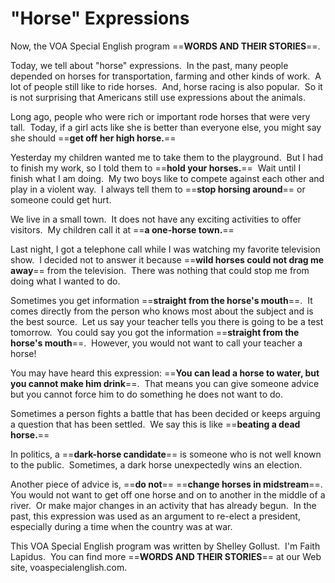 # "Horse" Expressions

Now, the VOA Special English program ==**WORDS AND THEIR STORIES**==.

Today, we tell about "horse" expressions.  In the past, many people depended on horses for transportation, farming and other kinds of work.  A lot of people still like to ride horses.  And, horse racing is also popular.  So it is not surprising that Americans still use expressions about the animals.

Long ago, people who were rich or important rode horses that were very tall.  Today, if a girl acts like she is better than everyone else, you might say she should ==**get off her high horse.**==

Yesterday my children wanted me to take them to the playground.  But I had to finish my work, so I told them to ==**hold your horses.**==  Wait until I finish what I am doing.  My two boys like to compete against each other and play in a violent way.  I always tell them to ==**stop horsing around**== or someone could get hurt.

We live in a small town.  It does not have any exciting activities to offer visitors.  My children call it at ==**a one-horse town.**==

Last night, I got a telephone call while I was watching my favorite television show.  I decided not to answer it because ==**wild horses could not drag me away**== from the television.  There was nothing that could stop me from doing what I wanted to do.

Sometimes you get information ==**straight from the horse's mouth**==.  It comes directly from the person who knows most about the subject and is the best source.  Let us say your teacher tells you there is going to be a test tomorrow.  You could say you got the information ==**straight from the horse's mouth**==.  However, you would not want to call your teacher a horse!

You may have heard this expression: ==**You can lead a horse to water, but you cannot make him drink**==.  That means you can give someone advice but you cannot force him to do something he does not want to do.

Sometimes a person fights a battle that has been decided or keeps arguing a question that has been settled.  We say this is like ==**beating a dead horse.**==

In politics, a ==**dark-horse candidate**== is someone who is not well known to the public.  Sometimes, a dark horse unexpectedly wins an election.

Another piece of advice is, ==**do not**== ==**change horses in midstream**==.  You would not want to get off one horse and on to another in the middle of a river.  Or make major changes in an activity that has already begun.  In the past, this expression was used as an argument to re-elect a president, especially during a time when the country was at war.

This VOA Special English program was written by Shelley Gollust.  I'm Faith Lapidus.  You can find more ==**WORDS AND THEIR STORIES**== at our Web site, voaspecialenglish.com.

